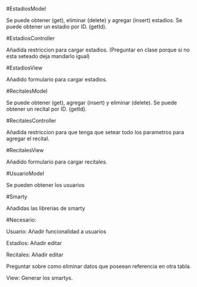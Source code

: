 #EstadiosModel

Se puede obtener (get), eliminar (delete) y agregar (insert) estadios.
Se puede obtener un estadio por ID. (getId).

#EstadiosController

Añadida restriccion para cargar estadios. (Preguntar en clase porque si no esta seteado deja mandarlo igual)

#EstadiosView

Añadido formulario para cargar estadios.

#RecitalesModel

Se puede obtener (get), agregar (insert) y eliminar (delete).
Se puede obtener un recital por ID. (getId).

#RecitalesController

Añadida restriccion para que tenga que setear todo los parametros para agregar el recital.

#RecitalesView

Añadido formulario para cargar recitales.

#UsuarioModel

Se pueden obtener los usuarios

#Smarty

Añadidas las librerias de smarty

#Necesario:

Usuario: Añadir funcionalidad a usuarios

Estadios: Añadir editar

Recitales: Añadir editar

Preguntar sobre como eliminar datos que poseean referencia en otra tabla.

View: Generar los smartys.
